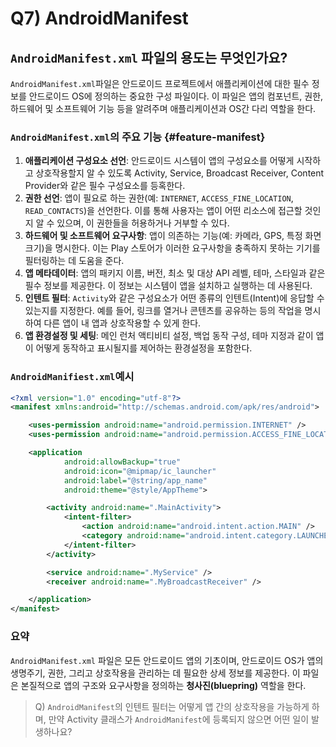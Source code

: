 # Q7) AndroidManifest

## `AndroidManifest.xml` 파일의 용도는 무엇인가요?
`AndroidManifest.xml`파일은 안드로이드 프로젝트에서 애플리케이션에 대한 필수 정보를 안드로이드 OS에 정의하는 중요한 구성 파일이다.
이 파일은 앱의 컴포넌트, 권한, 하드웨어 및 소프트웨어 기능 등을 알려주며 애플리케이션과 OS간 다리 역할을 한다.

### `AndroidManifest.xml`의 주요 기능 {#feature-manifest}
1. **애플리케이션 구성요소 선언**: 안드로이드 시스템이 앱의 구성요소를 어떻게 시작하고 상호작용할지 알 수 있도록 Activity, Service, Broadcast Receiver, Content Provider와 같은 필수 구성요소를 등혹한다.
2. **권한 선언**: 앱이 필요로 하는 권한(예: `INTERNET`, `ACCESS_FINE_LOCATION`, `READ_CONTACTS`)을 선언한다. 이를 통해 사용자는 앱이 어떤 리소스에 접근할 것인지 알 수 있으며, 이 권한들을 허용하거나 거부할 수 있다.
3. **하드웨어 및 소프트웨어 요구사항**: 앱이 의존하는 기능(예: 카메라, GPS, 특정 화면 크기)을 명시한다. 이는 Play 스토어가 이러한 요구사항을 충족하지 못하는 기기를 필터링하는 데 도움을 준다.
4. **앱 메타데이터**: 앱의 패키지 이름, 버전, 최소 및 대상 API 레벨, 테마, 스타일과 같은 필수 정보를 제공한다. 이 정보는 시스템이 앱을 설치하고 실행하는 데 사용된다.
5. **인텐트 필터**: `Activity`와 같은 구성요소가 어떤 종류의 인텐트(Intent)에 응답할 수 있는지를 지정한다. 예를 들어, 링크를 열거나 콘텐츠를 공유하는 등의 작업을 명시하여 다른 앱이 내 앱과 상호작용할 수 있게 한다.
6. **앱 환경설정 및 세팅**: 메인 런처 액티비티 설정, 백업 동작 구성, 테마 지정과 같이 앱이 어떻게 동작하고 표시될지를 제어하는 환경설정을 포함한다.

### `AndroidManifiest.xml`예시

```xml
<?xml version="1.0" encoding="utf-8"?>
<manifest xmlns:android="http://schemas.android.com/apk/res/android">

    <uses-permission android:name="android.permission.INTERNET" />
    <uses-permission android:name="android.permission.ACCESS_FINE_LOCATION" />

    <application
            android:allowBackup="true"
            android:icon="@mipmap/ic_launcher"
            android:label="@string/app_name"
            android:theme="@style/AppTheme">

        <activity android:name=".MainActivity">
            <intent-filter>
                <action android:name="android.intent.action.MAIN" />
                <category android:name="android.intent.category.LAUNCHER" />
            </intent-filter>
        </activity>

        <service android:name=".MyService" />
        <receiver android:name=".MyBroadcastReceiver" />

    </application>
</manifest>
```

### 요약
`AndroidManifest.xml` 파일은 모든 안드로이드 앱의 기초이며, 안드로이드 OS가 앱의 생명주기, 권한, 그리고 상호작용을 관리하는 데 필요한 상세 정보를 제공한다.
이 파일은 본질적으로 앱의 구조와 요구사항을 정의하는 **청사진(bluepring)** 역할을 한다.

> Q) `AndroidManifest`의 인텐트 필터는 어떻게 앱 간의 상호작용을 가능하게 하며, 만약 Activity 클래스가 `AndroidManifest`에 등록되지 않으면 어떤 일이 발생하나요?
